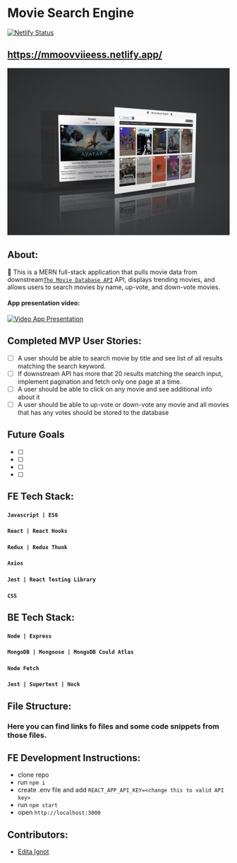 # Movie Search Engine

[![Netlify Status](https://api.netlify.com/api/v1/badges/6c2f3a09-b500-460f-8647-122f0fcfeacc/deploy-status)](https://app.netlify.com/sites/mmoovviieess/deploys)

## https://mmoovviieess.netlify.app/

![Movie Search Engine](/moviesmockup.jpg)

## About:

:movie_camera: This is a MERN full-stack application that pulls movie data from downstream[`The Movie Database API`](https://developers.themoviedb.org/3/getting-started/introduction) API, displays trending movies, and allows users to search movies by name, up-vote, and down-vote movies.

#### App presentation video:

[![Video App Presentation](/movies.jpg)](https://vimeo.com)

## Completed MVP User Stories:

- [ ] A user should be able to search movie by title and see list of all results matching the search keyword.
- [ ] If downstream API has more that 20 results matching the search input, implement pagination and fetch only one page at a time.
- [ ] A user should be able to click on any movie and see additional info about it
- [ ] A user should be able to up-vote or down-vote any movie and all movies that has any votes should be stored to the database

## Future Goals

- [ ]
- [ ]
- [ ]
- [ ]

## FE Tech Stack:

#### `Javascript | ES6`

#### `React | React Hooks`

#### `Redux | Redux Thunk`

#### `Axios`

#### `Jest | React Testing Library`

#### `CSS`

## BE Tech Stack:

#### `Node | Express`

#### `MongoDB | Mongoose | MongoDB Could Atlas`

#### `Node Fetch`

#### `Jest | Supertest | Nock`

## File Structure:

### Here you can find links fo files and some code snippets from those files.

## FE Development Instructions:

- clone repo
- run `npm i`
- create .env file and add `REACT_APP_API_KEY=<change this to valid API key>`
- run `npm start`
- open `http://localhost:3000`

## Contributors:

- [Edita Ignot](https://github.com/edignot)

